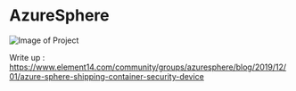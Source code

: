 # AzureSphere
![Image of Project](https://i.imgur.com/IpZWI7v.jpeg)

Write up : https://www.element14.com/community/groups/azuresphere/blog/2019/12/01/azure-sphere-shipping-container-security-device

